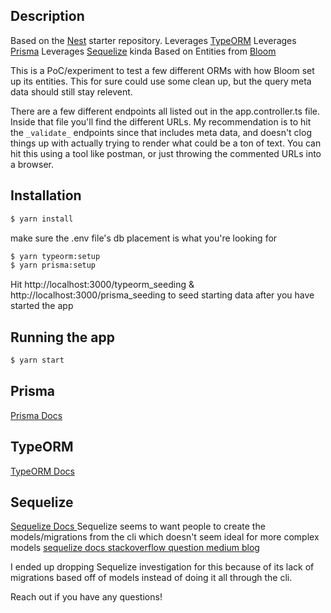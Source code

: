 ## Description

Based on the [Nest](https://github.com/nestjs/nest) starter repository.
Leverages [TypeORM](https://typeorm.io/) 
Leverages [Prisma](https://www.prisma.io/) 
Leverages [Sequelize](https://sequelize.org/) kinda 
Based on Entities from [Bloom](https://github.com/bloom-housing/bloom)

This is a PoC/experiment to test a few different ORMs with how Bloom set up its entities. 
This for sure could use some clean up, but the query meta data should still stay relevent.

There are a few different endpoints all listed out in the app.controller.ts file. Inside that file you'll find the different URLs.
My recommendation is to hit the `_validate_` endpoints since that includes meta data, and doesn't clog things up with actually trying to render what could be a ton of text.
You can hit this using a tool like postman, or just throwing the commented URLs into a browser.

## Installation

```bash
$ yarn install
```
make sure the .env file's db placement is what you're looking for
```bash
$ yarn typeorm:setup
$ yarn prisma:setup
```
Hit http://localhost:3000/typeorm_seeding & http://localhost:3000/prisma_seeding to seed starting data after you have started the app

## Running the app

```bash
$ yarn start
```

## Prisma
<a href="https://docs.nestjs.com/recipes/prisma" target="_blank"> Prisma Docs </a>

## TypeORM
<a href="https://docs.nestjs.com/recipes/sql-typeorm" target="_blank"> TypeORM Docs </a>

## Sequelize
<a href="https://docs.nestjs.com/recipes/sql-sequelize" target="_blank"> Sequelize Docs </a>
Sequelize seems to want people to create the models/migrations from the cli which doesn't seem ideal for more complex models
<a href="https://sequelize.org/docs/v6/other-topics/migrations" target="_blank"> sequelize docs </a>
<a href="https://stackoverflow.com/questions/27835801/" target="_blank"> stackoverflow question </a>
<a href="https://victoronwuzor.medium.com/how-to-setup-sequelize-migration-in-a-nestjs-project-b4aec1f88612" target="_blank"> medium blog </a>

I ended up dropping Sequelize investigation for this because of its lack of migrations based off of models instead of doing it all through the cli. 


Reach out if you have any questions!